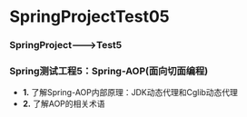 # SpringProjectTest05  
### SpringProject--->Test5  
### Spring测试工程5：Spring-AOP(面向切面编程)  
* **1.** 了解Spring-AOP内部原理：JDK动态代理和Cglib动态代理   
* **2.** 了解AOP的相关术语
